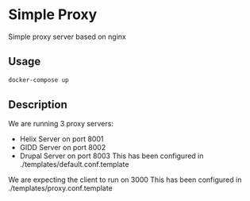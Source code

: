 # Simple Proxy

Simple proxy server based on nginx

## Usage

```bash
docker-compose up
```

## Description

We are running 3 proxy servers:
- Helix Server on port 8001
- GIDD Server on port 8002
- Drupal Server on port 8003
This has been configured in ./templates/default.conf.template

We are expecting the client to run on 3000
This has been configured in ./templates/proxy.conf.template
